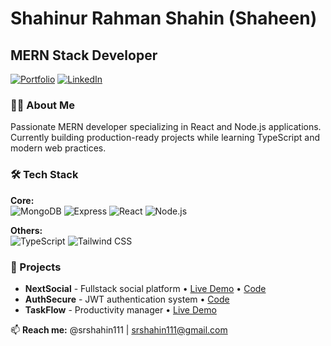# Shahinur Rahman Shahin (Shaheen)
## MERN Stack Developer

[![Portfolio](https://img.shields.io/badge/🌐_Portfolio-38BDF8?style=flat)](your-link)
[![LinkedIn](https://img.shields.io/badge/💼_LinkedIn-0A66C2?style=flat)](your-link)

### 👨‍💻 About Me
Passionate MERN developer specializing in React and Node.js applications. Currently building production-ready projects while learning TypeScript and modern web practices.

### 🛠 Tech Stack
**Core:**  
![MongoDB](https://img.shields.io/badge/MongoDB-47A248?logo=mongodb&logoColor=white)
![Express](https://img.shields.io/badge/Express-000000?logo=express&logoColor=white)
![React](https://img.shields.io/badge/React-61DAFB?logo=react&logoColor=black)
![Node.js](https://img.shields.io/badge/Node.js-339933?logo=nodedotjs&logoColor=white)

**Others:**  
![TypeScript](https://img.shields.io/badge/TypeScript-3178C6?logo=typescript&logoColor=white)
![Tailwind CSS](https://img.shields.io/badge/Tailwind_CSS-38BDF8?logo=tailwindcss)

### 🚀 Projects
- **NextSocial** - Fullstack social platform • [Live Demo](#) • [Code](#)  
- **AuthSecure** - JWT authentication system • [Code](#)  
- **TaskFlow** - Productivity manager • [Live Demo](#)  

📫 **Reach me:** @srshahin111 | srshahin111@gmail.com

